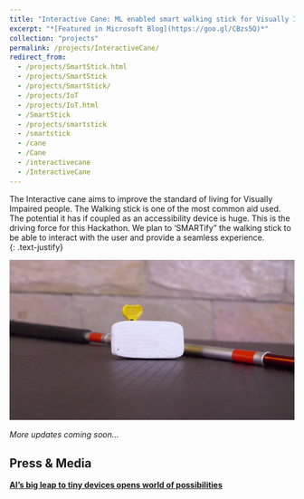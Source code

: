 ```yaml
---
title: "Interactive Cane: ML enabled smart walking stick for Visually Impaired people"
excerpt: "*[Featured in Microsoft Blog](https://goo.gl/CBzs5Q)*"
collection: "projects"
permalink: /projects/InteractiveCane/
redirect_from:
  - /projects/SmartStick.html
  - /projects/SmartStick
  - /projects/SmartStick/
  - /projects/IoT
  - /projects/IoT.html
  - /SmartStick
  - /projects/smartstick
  - /smartstick
  - /cane
  - /Cane
  - /interactivecane
  - /InteractiveCane
---
```


The Interactive cane aims to improve the standard of living for Visually Impaired people. The Walking stick is one of the most common aid used. The potential it has if coupled as an accessibility device is huge. This is the driving force for this Hackathon. We plan to ‘SMARTify” the walking stick to be able to interact with the user and provide a seamless experience.  
{: .text-justify}

![SmartStick](/images/projects/smartstick/smartstick.png)

*More updates coming soon...*

Press & Media
----

[**AI’s big leap to tiny devices opens world of possibilities**](https://goo.gl/CBzs5Q)
